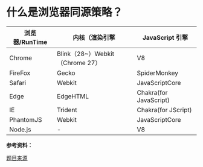 # 什么是浏览器同源策略？

|浏览器/RunTime|内核（渲染引擎|JavaScript 引擎|
|----|----|----|
|Chrome|Blink（28~）Webkit（Chrome 27）|V8|
|FireFox|Gecko|SpiderMonkey|
|Safari|Webkit|JavaScriptCore|
|Edge|EdgeHTML|Chakra(for JavaScript)|
|IE|Trident|Chakra(for JScript)|
|PhantomJS|Webkit|JavaScriptCore|
|Node.js|-|V8|

**参考资料：**

[题目来源](https://juejin.im/post/5d89798d6fb9a06b102769b1) 
